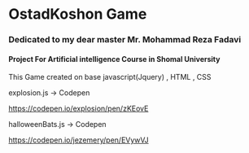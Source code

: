 # OstadKoshon Game
### Dedicated to my dear master Mr. Mohammad Reza Fadavi

#### Project For Artificial intelligence Course in Shomal University 

This Game created on base javascript(Jquery) , HTML , CSS



explosion.js -> Codepen

https://codepen.io/explosion/pen/zKEovE

halloweenBats.js -> Codepen

https://codepen.io/jezemery/pen/EVywVJ



